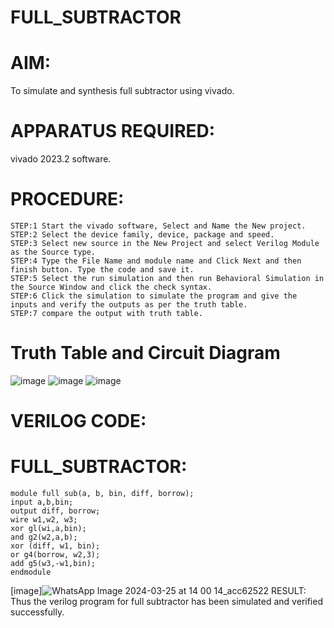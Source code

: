 # FULL_SUBTRACTOR
# AIM:
To simulate and synthesis full subtractor using vivado.
# APPARATUS REQUIRED:
vivado 2023.2 software.
# PROCEDURE:
```
STEP:1 Start the vivado software, Select and Name the New project.
STEP:2 Select the device family, device, package and speed.
STEP:3 Select new source in the New Project and select Verilog Module as the Source type.
STEP:4 Type the File Name and module name and Click Next and then finish button. Type the code and save it.
STEP:5 Select the run simulation and then run Behavioral Simulation in the Source Window and click the check syntax.
STEP:6 Click the simulation to simulate the program and give the inputs and verify the outputs as per the truth table.
STEP:7 compare the output with truth table.
```
# Truth Table and Circuit Diagram
![image](https://github.com/RESMIRNAIR/FULL_SUBTRACTOR/assets/154305926/351addef-f7bb-4862-9817-616a41b4c882)
![image](https://github.com/RESMIRNAIR/FULL_SUBTRACTOR/assets/154305926/906152b8-63bc-4f70-9132-6b6b4420b22d)
![image](https://github.com/RESMIRNAIR/FULL_SUBTRACTOR/assets/154305926/7d480140-153a-4a7e-a6d2-5323c6bd4974)
# VERILOG CODE:
# FULL_SUBTRACTOR:
```
module full sub(a, b, bin, diff, borrow);
input a,b,bin;
output diff, borrow;
wire w1,w2, w3;
xor gl(wi,a,bin);
and g2(w2,a,b);
xor (diff, w1, bin);
or g4(borrow, w2,3);
add g5(w3,-w1,bin);
endmodule
```
[image]![WhatsApp Image 2024-03-25 at 14 00 14_acc62522](https://github.com/Afsar1276/FULL_SUBTRACTOR/assets/161407741/1c231ebf-61b1-42c1-88ad-2bef63f148c6)
RESULT:
Thus the verilog program for full subtractor has been simulated and verified successfully.

